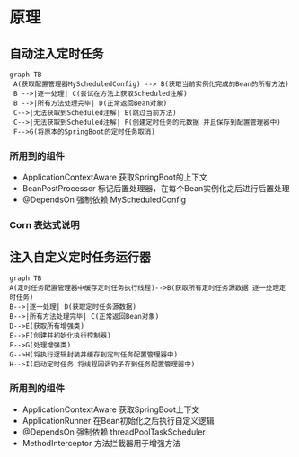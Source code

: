# 原理

## 自动注入定时任务

```mermaid
graph TB
 A(获取配置管理器MyScheduledConfig) --> B(获取当前实例化完成的Bean的所有方法)
 B -->|逐一处理| C(尝试在方法上获取Scheduled注解)
 B -->|所有方法处理完毕| D(正常返回Bean对象)
 C-->|无法获取到Scheduled注解| E(跳过当前方法)
 C-->|无法获取到Scheduled注解| F(创建定时任务的元数据 并且保存到配置管理器中)
 F-->G(将原本的SpringBoot的定时任务取消)
```

### 所用到的组件

- ApplicationContextAware 获取SpringBoot的上下文
- BeanPostProcessor 标记后置处理器，在每个Bean实例化之后进行后置处理
- @DependsOn 强制依赖 MyScheduledConfig

### Corn 表达式说明

## 注入自定义定时任务运行器

``` mermaid
graph TB
A(定时任务配置管理器中缓存定时任务执行线程)-->B(获取所有定时任务源数据 逐一处理定时任务)
B-->|逐一处理| D(获取定时任务源数据)
B-->|所有方法处理完毕| C(正常返回Bean对象)
D-->E(获取所有增强类)
E-->F(创建并初始化执行控制器)
F-->G(处理增强类)
G-->H(将执行逻辑封装并缓存到定时任务配置管理器中)
H-->I(启动定时任务 将线程回调钩子存到任务配置管理器中)
```

### 所用到的组件

- ApplicationContextAware 获取SpringBoot上下文
- ApplicationRunner 在Bean初始化之后执行自定义逻辑
- @DependsOn 强制依赖 threadPoolTaskScheduler
- MethodInterceptor 方法拦截器用于增强方法